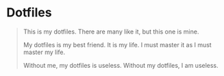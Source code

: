 # Dotfiles

> This is my dotfiles. There are many like it, but this one is mine.
> 
> My dotfiles is my best friend. It is my life. I must master it as I must master my life.
> 
> Without me, my dotfiles is useless. Without my dotfiles, I am useless.
